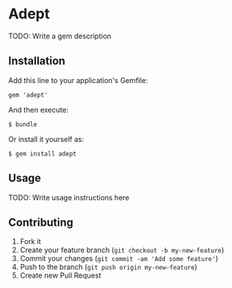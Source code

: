 # Adept

TODO: Write a gem description

## Installation

Add this line to your application's Gemfile:

    gem 'adept'

And then execute:

    $ bundle

Or install it yourself as:

    $ gem install adept

## Usage

TODO: Write usage instructions here

## Contributing

1. Fork it
2. Create your feature branch (`git checkout -b my-new-feature`)
3. Commit your changes (`git commit -am 'Add some feature'`)
4. Push to the branch (`git push origin my-new-feature`)
5. Create new Pull Request
